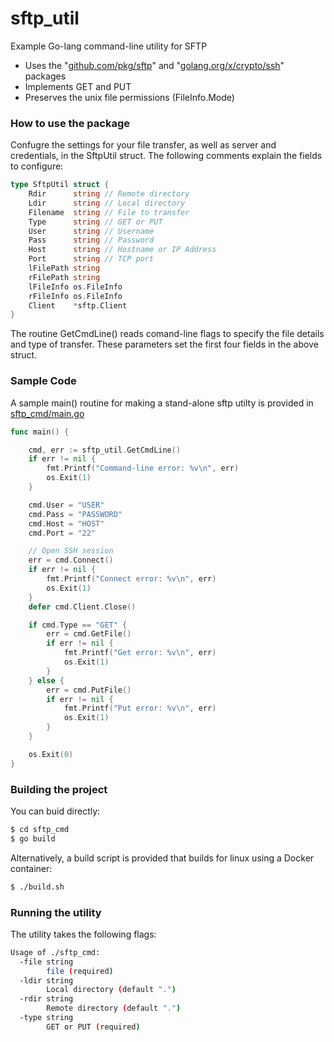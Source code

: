 # sftp_util
Example Go-lang command-line utility for SFTP
* Uses the "[github.com/pkg/sftp](https://godoc.org/github.com/pkg/sftp)" and "[golang.org/x/crypto/ssh](https://godoc.org/github.com/pkg/sftp)" packages
* Implements GET and PUT
* Preserves the unix file permissions (FileInfo.Mode)

### How to use the package
Confugre the settings for your file transfer, as well as server and credentials, in the SftpUtil struct.  The following comments explain the fields to configure:
```go
type SftpUtil struct {
	Rdir      string // Remote directory
	Ldir      string // Local directory
	Filename  string // File to transfer
	Type      string // GET or PUT
	User      string // Username
	Pass      string // Password
	Host      string // Hostname or IP Address
	Port      string // TCP port
	lFilePath string
	rFilePath string
	lFileInfo os.FileInfo
	rFileInfo os.FileInfo
	Client    *sftp.Client
}
```
The routine GetCmdLine() reads comand-line flags to specify the file details and type of transfer. These parameters set the first four fields in the above struct.

### Sample Code
A sample main() routine for making a stand-alone sftp utilty is provided in [sftp_cmd/main.go](https://github.com/DavidSantia/sftp_util/blob/master/sftp_cmd/main.go)

```go
func main() {

	cmd, err := sftp_util.GetCmdLine()
	if err != nil {
		fmt.Printf("Command-line error: %v\n", err)
		os.Exit(1)
	}

	cmd.User = "USER"
	cmd.Pass = "PASSWORD"
	cmd.Host = "HOST"
	cmd.Port = "22"

	// Open SSH session
	err = cmd.Connect()
	if err != nil {
		fmt.Printf("Connect error: %v\n", err)
		os.Exit(1)
	}
	defer cmd.Client.Close()

	if cmd.Type == "GET" {
		err = cmd.GetFile()
		if err != nil {
			fmt.Printf("Get error: %v\n", err)
			os.Exit(1)
		}
	} else {
		err = cmd.PutFile()
		if err != nil {
			fmt.Printf("Put error: %v\n", err)
			os.Exit(1)
		}
	}

	os.Exit(0)
}
```

### Building the project
You can buid directly:
```sh
$ cd sftp_cmd
$ go build
```

Alternatively, a build script is provided that builds for linux using a Docker container:
```sh
$ ./build.sh
```

### Running the utility
The utility takes the following flags:
```sh
Usage of ./sftp_cmd:
  -file string
    	file (required)
  -ldir string
    	Local directory (default ".")
  -rdir string
    	Remote directory (default ".")
  -type string
    	GET or PUT (required)

```
